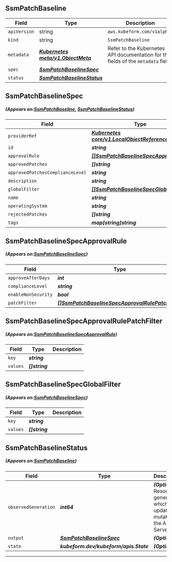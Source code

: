 ## SsmPatchBaseline
| Field | Type | Description |
| ------ | ----- | ----------- |
| `apiVersion` | string | `aws.kubeform.com/v1alpha1` |
|    `kind` | string | `SsmPatchBaseline` |
| `metadata` | ***[Kubernetes meta/v1.ObjectMeta](https://kubernetes.io/docs/reference/generated/kubernetes-api/v1.13/#objectmeta-v1-meta)***|Refer to the Kubernetes API documentation for the fields of the `metadata` field.|
| `spec` | ***[SsmPatchBaselineSpec](#SsmPatchBaselineSpec)***||
| `status` | ***[SsmPatchBaselineStatus](#SsmPatchBaselineStatus)***||
## SsmPatchBaselineSpec
##### (Appears on:[SsmPatchBaseline](#SsmPatchBaseline), [SsmPatchBaselineStatus](#SsmPatchBaselineStatus))
| Field | Type | Description |
| ------ | ----- | ----------- |
| `providerRef` | ***[Kubernetes core/v1.LocalObjectReference](https://kubernetes.io/docs/reference/generated/kubernetes-api/v1.13/#localobjectreference-v1-core)***||
| `id` | ***string***||
| `approvalRule` | ***[[]SsmPatchBaselineSpecApprovalRule](#SsmPatchBaselineSpecApprovalRule)***| ***(Optional)*** |
| `approvedPatches` | ***[]string***| ***(Optional)*** |
| `approvedPatchesComplianceLevel` | ***string***| ***(Optional)*** |
| `description` | ***string***| ***(Optional)*** |
| `globalFilter` | ***[[]SsmPatchBaselineSpecGlobalFilter](#SsmPatchBaselineSpecGlobalFilter)***| ***(Optional)*** |
| `name` | ***string***||
| `operatingSystem` | ***string***| ***(Optional)*** |
| `rejectedPatches` | ***[]string***| ***(Optional)*** |
| `tags` | ***map[string]string***| ***(Optional)*** |
## SsmPatchBaselineSpecApprovalRule
##### (Appears on:[SsmPatchBaselineSpec](#SsmPatchBaselineSpec))
| Field | Type | Description |
| ------ | ----- | ----------- |
| `approveAfterDays` | ***int***||
| `complianceLevel` | ***string***| ***(Optional)*** |
| `enableNonSecurity` | ***bool***| ***(Optional)*** |
| `patchFilter` | ***[[]SsmPatchBaselineSpecApprovalRulePatchFilter](#SsmPatchBaselineSpecApprovalRulePatchFilter)***||
## SsmPatchBaselineSpecApprovalRulePatchFilter
##### (Appears on:[SsmPatchBaselineSpecApprovalRule](#SsmPatchBaselineSpecApprovalRule))
| Field | Type | Description |
| ------ | ----- | ----------- |
| `key` | ***string***||
| `values` | ***[]string***||
## SsmPatchBaselineSpecGlobalFilter
##### (Appears on:[SsmPatchBaselineSpec](#SsmPatchBaselineSpec))
| Field | Type | Description |
| ------ | ----- | ----------- |
| `key` | ***string***||
| `values` | ***[]string***||
## SsmPatchBaselineStatus
##### (Appears on:[SsmPatchBaseline](#SsmPatchBaseline))
| Field | Type | Description |
| ------ | ----- | ----------- |
| `observedGeneration` | ***int64***| ***(Optional)*** Resource generation, which is updated on mutation by the API Server.|
| `output` | ***[SsmPatchBaselineSpec](#SsmPatchBaselineSpec)***| ***(Optional)*** |
| `state` | ***kubeform.dev/kubeform/apis.State***| ***(Optional)*** |
---
